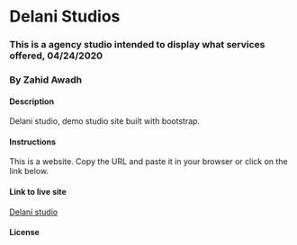 # Delani Studios
### This is a agency studio intended to display what services offered, 04/24/2020
### By Zahid Awadh
#### Description
Delani studio, demo studio site built with bootstrap.
#### Instructions
This is a website. Copy the URL and paste it in your browser or click on the link below.
#### Link to live site
[Delani studio](https://davidntwakeup.github.io/IP3-Delani-Studios/)
#### License

